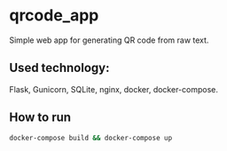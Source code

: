 # qrcode_app

Simple web app for generating QR code from raw text.  

## Used technology:
Flask, Gunicorn, SQLite, nginx, docker, docker-compose.

## How to run
```bash
docker-compose build && docker-compose up
```
